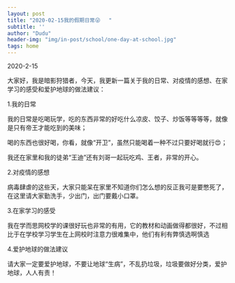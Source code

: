 ```yaml
---
layout: post
title: "2020-02-15我的假期日常😜　 "
subtitle: ''
author: "Dudu"
header-img: "img/in-post/school/one-day-at-school.jpg"
tags: home
---
```


2020-2-15

大家好，我是暗影狩猎者，今天，我更新一篇关于我的日常、对疫情的感想、在家学习的感受和爱护地球的做法建议：

1.我的日常

我的日常是吃喝玩学，吃的东西非常的好吃什么凉皮、饺子、炒饭等等等等，就像是只有帝王才能吃到的美味；

喝的东西也很好喝，你看，就像“开卫”，虽然只能喝着一种不过只要好喝就行😍；

我还在家里和我的徒弟“王迪”还有刘哥一起玩吃鸡、王者，非常的开心。



 2.对疫情的感想

病毒肆虐的这些天，大家只能呆在家里不知道你们怎么想的反正我可是要憋死了，在这里请大家勤洗手，少出门，出门要戴小口罩。



3.在家学习的感受

我在学而思网校学的课很好玩也非常的有用，它的教材和动画做得都很好，不过相比于在学校学习学生在上网校时注意力很难集中，他们有利有弊慎选啊慎选



 4.爱护地球的做法建议

请大家一定要爱护地球，不要让地球“生病”，不乱扔垃圾，垃圾要做好分类，爱护地球，人人有责！